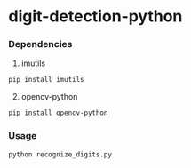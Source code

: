 # digit-detection-python

### Dependencies

1. imutils
```bash
pip install imutils
```
2. opencv-python
```bash
pip install opencv-python
```

### Usage
```python
python recognize_digits.py
```
